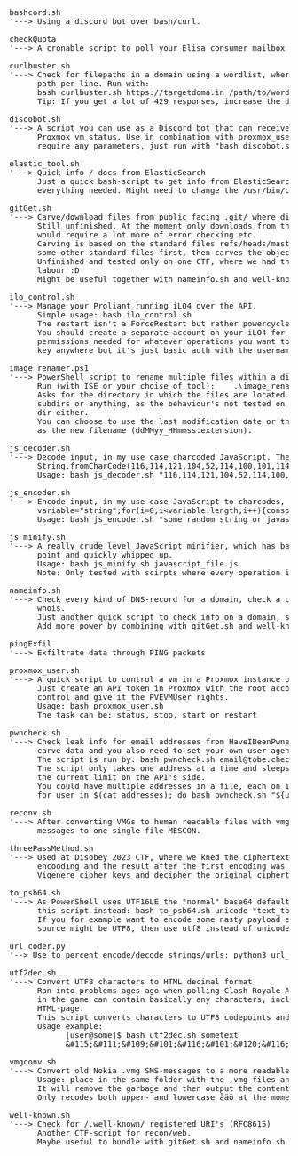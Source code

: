 <pre>
bashcord.sh
'---> Using a discord bot over bash/curl.
      
checkQuota
'---> A cronable script to poll your Elisa consumer mailbox quota and raise alerts if needed.

curlbuster.sh
'---> Check for filepaths in a domain using a wordlist, where there's the paths you want to test for as one 
      path per line. Run with: 
      bash curlbuster.sh https://targetdoma.in /path/to/wordlist <optional delay between requests int/dec>
      Tip: If you get a lot of 429 responses, increase the delay.

discobot.sh
'---> A script you can use as a Discord bot that can receive triggers to start, stop, restart and check a 
      Proxmox vm status. Use in combination with proxmox_user.sh (details a few rows further). Doesn't 
      require any parameters, just run with "bash discobot.sh".

elastic_tool.sh
'---> Quick info / docs from ElasticSearch
      Just a quick bash-script to get info from ElasticSearch. No need for parameters, should ask for 
      everything needed. Might need to change the /usr/bin/curl part to point to your curl -location.
      
gitGet.sh
'---> Carve/download files from public facing .git/ where directory listing is disabled
      Still unfinished. At the moment only downloads from the root dir of a host (target.host/.git/) also 
      would require a lot more of error checking etc.
      Carving is based on the standard files refs/heads/master and logs/refs/heads/master, also polls for 
      some other standard files first, then carves the object based on these two masters.
      Unfinished and tested only on one CTF, where we had the difficulty of having to do too much manual 
      labour :D
      Might be useful together with nameinfo.sh and well-known.sh, maybe I'll bundle these up one day...

ilo_control.sh
'---> Manage your Proliant running iLO4 over the API.
      Simple usage: bash ilo_control.sh <status|start|stop|restart>
      The restart isn't a ForceRestart but rather powercycle from start to stop to start again.
      You should create a separate account on your iLO4 for just this user and only assign the minimum
      permissions needed for whatever operations you want to run over iLO. Also there isn't an API-
      key anywhere but it's just basic auth with the username and password, so create a strong pw.
            
image_renamer.ps1
'---> PowerShell script to rename multiple files within a dir to have their timestamp as the name
      Run (with ISE or your choise of tool):    .\image_renamer.ps1
      Asks for the directory in which the files are located. Make sure the dir contains only files, no 
      subdirs or anything, as the behaviour's not tested on subdirs. Don't put the script inside the same 
      dir either.
      You can choose to use the last modification date or the Date taken -value from metadata (image files) 
      as the new filename (ddMMyy_HHmmss.extension).

js_decoder.sh
'---> Decode input, in my use case charcoded JavaScript. The same thing you'd do with JS by:
      String.fromCharCode(116,114,121,104,52,114,100,101,114)
      Usage: bash js_decoder.sh "116,114,121,104,52,114,100,101,114"
            
js_encoder.sh
'---> Encode input, in my use case JavaScript to charcodes, the same you usually do in JS by:
      variable="string";for(i=0;i&lt;variable.length;i++){console.log(variable.charCodeAt(i))}
      Usage: bash js_encoder.sh "some random string or javascript"

js_minify.sh
'---> A really crude level JavaScript minifier, which has barely been tested. Something I needed at one
      point and quickly whipped up.
      Usage: bash js_minify.sh javascript_file.js
      Note: Only tested with scirpts where every operation is one operation per row and ending with ;
            
nameinfo.sh
'---> Check every kind of DNS-record for a domain, check a couple of common TXT-records, robots file and 
      whois.
      Just another quick script to check info on a domain, sometimes useful for CTF's.
      Add more power by combining with gitGet.sh and well-known.sh

pingExfil
'---> Exfiltrate data through PING packets
      
proxmox_user.sh
'---> A quick script to control a vm in a Proxmox instance over the Proxmox API
      Just create an API token in Proxmox with the root account, assign it to a the vm you want to 
      control and give it the PVEVMUser rights.
      Usage: bash proxmox_user.sh <task>
      The task can be: status, stop, start or restart
      
pwncheck.sh
'---> Check leak info for email addresses from HaveIBeenPwned. You need a paid API-key to be able to 
      carve data and you also need to set your own user-agent, which can be anything of your choosing.
      The script is run by: bash pwncheck.sh email@tobe.check.ed
      The script only takes one address at a time and sleeps 1.5 seconds between API requests, as it is 
      the current limit on the API's side.
      You could have multiple addresses in a file, each on it's own row and run multiple searches like:  
      for user in $(cat addresses); do bash pwncheck.sh "${user}"; done

reconv.sh
'---> After converting VMGs to human readable files with vmgconv.sh, reconvert the message content from the 
      messages to one single file MESCON.

threePassMethod.sh
'---> Used at Disobey 2023 CTF, where we kned the ciphertext after first encoding, the result after second 
      encooding and the result after the first encoding was removed. This would figure out the used 
      Vigenere cipher keys and decipher the original ciphertext back to text.

to_psb64.sh
'---> As PowerShell uses UTF16LE the "normal" base64 default format from Linux won't do. You can do it with
      this script instead: bash to_psb64.sh unicode "text_to_base64_encode"
      If you for example want to encode some nasty payload etc. use the unicode option, in some cases the
      source might be UTF8, then use utf8 instead of unicode as the first parameter.
            
url_coder.py
'--> Use to percent encode/decode strings/urls: python3 url_coder.py <encode|decode> "string"

utf2dec.sh
'---> Convert UTF8 characters to HTML decimal format
      Ran into problems ages ago when polling Clash Royale API for clan statistics with bash, as the names 
      in the game can contain basically any characters, including emojis and had to print them into an 
      HTML-page.
      This script converts characters to UTF8 codepoints and then to (HTML) decimal format.
      Usage example:
            [user@some]$ bash utf2dec.sh sometext
            &#38;#115;&#38;#111;&#38;#109;&#38;#101;&#38;#116;&#38;#101;&#38;#120;&#38;#116;

vmgconv.sh
'---> Convert old Nokia .vmg SMS-messages to a more readable format.
      Usage: place in the same folder with the .vmg files and run "bash vmgconv.sh"
      It will remove the garbage and then output the content to originalfile_conv file.
      Only recodes both upper- and lowercase åäö at the moment out of the special characters.
            
well-known.sh
'---> Check for /.well-known/ registered URI's (RFC8615)
      Another CTF-script for recon/web.
      Maybe useful to bundle with gitGet.sh and nameinfo.sh
</pre>
